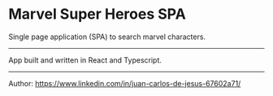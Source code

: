 # Marvel Super Heroes SPA
Single page application (SPA) to search marvel characters.

***

App built and written in React and Typescript.


***

Author: https://www.linkedin.com/in/juan-carlos-de-jesus-67602a71/
